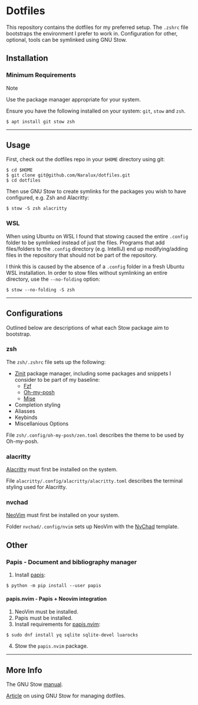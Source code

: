 # Dotfiles

This repository contains the dotfiles for my preferred setup. The `.zshrc` file bootstraps the environment I prefer to work in. Configuration for other, optional, tools can be symlinked using GNU Stow.

## Installation

### Minimum Requirements

> [!NOTE]
> Use the package manager appropriate for your system.

Ensure you have the following installed on your system: `git`, `stow` and `zsh`.

```
$ apt install git stow zsh
```

---

## Usage

First, check out the dotfiles repo in your `$HOME` directory using git:

```
$ cd $HOME
$ git clone git@github.com/Naralux/dotfiles.git
$ cd dotfiles
```

Then use GNU Stow to create symlinks for the packages you wish to have configured, e.g. Zsh and Alacritty:

```
$ stow -S zsh alacritty
```

### WSL

When using Ubuntu on WSL I found that stowing caused the entire `.config` folder to be symlinked instead of just the files.
Programs that add files/folders to the `.config` directory (e.g. IntelliJ) end up modifying/adding files in the repository that should not be part of the repository.

I think this is caused by the absence of a `.config` folder in a fresh Ubuntu WSL installation. In order to stow files without symlinking an entire directory, use the `--no-folding` option:

```
$ stow --no-folding -S zsh
```

---

## Configurations

Outlined below are descriptions of what each Stow package aim to bootstrap.

### zsh

The `zsh/.zshrc` file sets up the following:

- [Zinit](https://github.com/zdharma-continuum/zinit) package manager, including some packages and snippets I consider to be part of my baseline:
    - [Fzf](https://github.com/junegunn/fzf)
    - [Oh-my-posh](https://github.com/JanDeDobbeleer/oh-my-posh)
    - [Mise](https://github.com/jdx/mise)
- Completion styling
- Aliasses
- Keybinds
- Miscellanious Options

File `zsh/.config/oh-my-posh/zen.toml` describes the theme to be used by Oh-my-posh.

### alacritty

[Alacritty](https://github.com/alacritty/alacritty) must first be installed on the system.

File `alacritty/.config/alacritty/alacritty.toml` describes the terminal styling used for Alacritty.

### nvchad

[NeoVim](https://github.com/neovim/neovim) must first be installed on your system.

Folder `nvchad/.config/nvim` sets up NeoVim with the [NvChad](https://github.com/NvChad/NvChad) template.

## Other

### Papis - Document and bibliography manager
1. Install [papis](https://github.com/papis/papis):

```
$ python -m pip install --user papis
```

#### papis.nvim - Papis + Neovim integration
1. NeoVim must be installed.
2. Papis must be installed.
3. Install requirements for [papis.nvim](https://github.com/jghauser/papis.nvim?tab=readme-ov-file#installation):

```
$ sudo dnf install yq sqlite sqlite-devel luarocks
```

4. Stow the `papis.nvim` package.

---

## More Info

The GNU Stow [manual](https://www.gnu.org/software/stow/manual/stow.html).

[Article](https://brandon.invergo.net/news/2012-05-26-using-gnu-stow-to-manage-your-dotfiles.html) on using GNU Stow for managing dotfiles.
